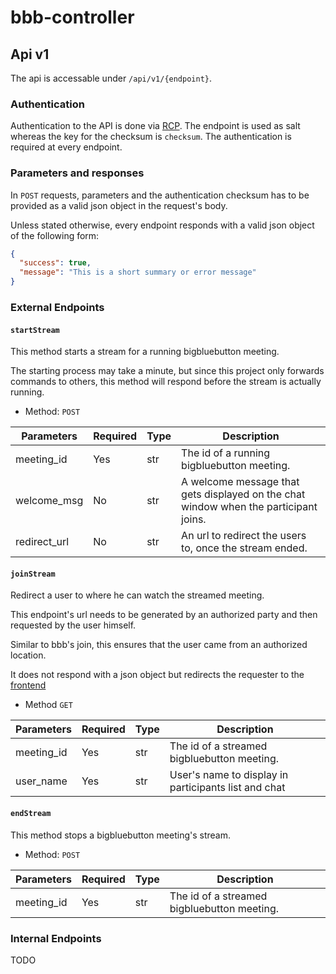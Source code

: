 # bbb-controller

## Api v1

The api is accessable under `/api/v1/{endpoint}`.

### Authentication
Authentication to the API is done via [RCP](https://github.com/myOmikron/rcp).
The endpoint is used as salt whereas the key for the checksum is `checksum`.
The authentication is required at every endpoint.

### Parameters and responses

In `POST` requests, parameters and the authentication checksum has to be provided as a valid json object in the request's body.

Unless stated otherwise, every endpoint responds with a valid json object of the following form:

```json
{
  "success": true,
  "message": "This is a short summary or error message"
}
```

### External Endpoints

#### `startStream`

This method starts a stream for a running bigbluebutton meeting.

The starting process may take a minute, but since this project only forwards commands to others, this method will respond before the stream is actually running.

- Method: `POST`

Parameters      | Required | Type | Description
----------------|----------|------|------------
meeting_id      | Yes      | str  | The id of a running bigbluebutton meeting.
welcome_msg     | No       | str  | A welcome message that gets displayed on the chat window when the participant joins.
redirect_url    | No       | str  | An url to redirect the users to, once the stream ended.

#### `joinStream`

Redirect a user to where he can watch the streamed meeting.

This endpoint's url needs to be generated by an authorized party and then requested by the user himself.

Similar to bbb's join, this ensures that the user came from an authorized location.

It does not respond with a json object but redirects the requester to the [frontend](https://github.com/myOmikron/bbb-frontend)

- Method `GET`

Parameters      | Required | Type | Description
----------------|----------|------|------------
meeting_id      | Yes      | str  | The id of a streamed bigbluebutton meeting.
user_name       | Yes      | str  | User's name to display in participants list and chat

#### `endStream`

This method stops a bigbluebutton meeting's stream.

- Method: `POST`

Parameters      | Required | Type | Description
----------------|----------|------|------------
meeting_id      | Yes      | str  | The id of a streamed bigbluebutton meeting.

### Internal Endpoints

TODO
